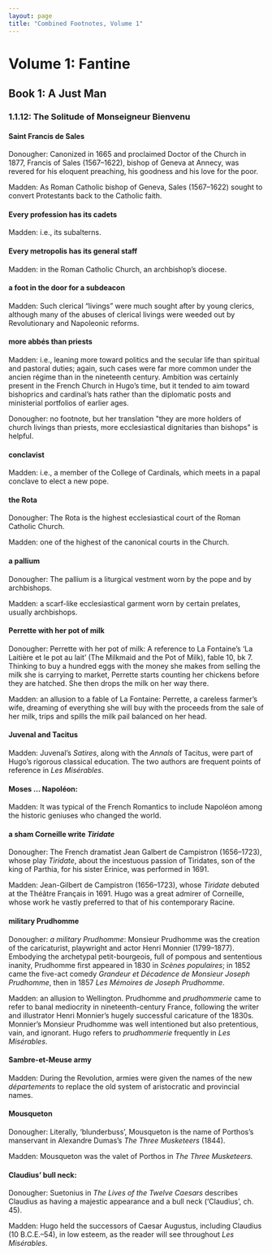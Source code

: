 ```yaml
---
layout: page
title: "Combined Footnotes, Volume 1"
---
```

# Volume 1: Fantine
## Book 1: A Just Man
### 1.1.12: The Solitude of Monseigneur Bienvenu

#### Saint Francis de Sales
Donougher: Canonized in 1665 and proclaimed Doctor of the Church in 1877, Francis of Sales (1567–1622), bishop of Geneva at Annecy, was revered for his eloquent preaching, his goodness and his love for the poor.

Madden: As Roman Catholic bishop of Geneva, Sales (1567–1622) sought to convert Protestants back to the Catholic faith.

#### Every profession has its cadets
Madden: i.e., its subalterns.

#### Every metropolis has its general staff
Madden: in the Roman Catholic Church, an archbishop’s diocese.

#### a foot in the door for a subdeacon
Madden: Such clerical “livings” were much sought after by young clerics, although many of the abuses of clerical livings were weeded out by Revolutionary and Napoleonic reforms.

#### more abbés than priests
Madden: i.e., leaning more toward politics and the secular life than spiritual and pastoral duties; again, such cases were far more common under the ancien régime than in the nineteenth century. Ambition was certainly present in the French Church in Hugo’s time, but it tended to aim toward bishoprics and cardinal’s hats rather than the diplomatic posts and ministerial portfolios of earlier ages.

Donougher: no footnote, but her translation "they are more holders of church livings than priests, more ecclesiastical dignitaries than bishops" is helpful.

#### conclavist
Madden: i.e., a member of the College of Cardinals, which meets in a papal conclave to elect a new pope.

#### the Rota
Donougher: The Rota is the highest ecclesiastical court of the Roman Catholic Church.

Madden: one of the highest of the canonical courts in the Church.

#### a pallium
Donougher: The pallium is a liturgical vestment worn by the pope and by archbishops.

Madden: a scarf-like ecclesiastical garment worn by certain prelates, usually archbishops.

#### Perrette with her pot of milk
Donougher: Perrette with her pot of milk: A reference to La Fontaine’s ‘La Laitière et le pot au lait’ (The Milkmaid and the Pot of Milk), fable 10, bk 7. Thinking to buy a hundred eggs with the money she makes from selling the milk she is carrying to market, Perrette starts counting her chickens before they are hatched. She then drops the milk on her way there.

Madden: an allusion to a fable of La Fontaine: Perrette, a careless farmer’s wife, dreaming of everything she will buy with the proceeds from the sale of her milk, trips and spills the milk pail balanced on her head.

#### Juvenal and Tacitus
Madden: Juvenal’s *Satires*, along with the *Annals* of Tacitus, were part of Hugo’s rigorous classical education. The two authors are frequent points of reference in *Les Misérables*.

#### Moses … Napoléon:
Madden: It was typical of the French Romantics to include Napoléon among the historic geniuses who changed the world.

#### a sham Corneille write *Tiridate*
Donougher: The French dramatist Jean Galbert de Campistron (1656–1723), whose play *Tiridate*, about the incestuous passion of Tiridates, son of the king of Parthia, for his sister Erinice, was performed in 1691.

Madden: Jean-Gilbert de Campistron (1656–1723), whose *Tiridate* debuted at the Théâtre Français in 1691. Hugo was a great admirer of Corneille, whose work he vastly preferred to that of his contemporary Racine.

#### military Prudhomme
Donougher: _a military Prudhomme_: Monsieur Prudhomme was the creation of the caricaturist, playwright and actor Henri Monnier (1799–1877). Embodying the archetypal petit-bourgeois, full of pompous and sententious inanity, Prudhomme first appeared in 1830 in _Scènes populaires_; in 1852 came the five-act comedy _Grandeur et Décadence de Monsieur Joseph Prudhomme_, then in 1857 _Les Mémoires de Joseph Prudhomme_.

Madden: an allusion to Wellington. Prudhomme and *prudhommerie* came to refer to banal mediocrity in nineteenth-century France, following the writer and illustrator Henri Monnier’s hugely successful caricature of the 1830s. Monnier’s Monsieur Prudhomme was well intentioned but also pretentious, vain, and ignorant. Hugo refers to *prudhommerie* frequently in *Les Misérables*.

#### Sambre-et-Meuse army
Madden: During the Revolution, armies were given the names of the new *départements* to replace the old system of aristocratic and provincial names.

#### Mousqueton
Donougher: Literally, ‘blunderbuss’, Mousqueton is the name of Porthos’s manservant in Alexandre Dumas’s _The Three Musketeers_ (1844).

Madden: Mousqueton was the valet of Porthos in *The Three Musketeers.*

#### Claudius’ bull neck:
Donougher: Suetonius in _The Lives of the Twelve Caesars_ describes Claudius as having a majestic appearance and a bull neck (‘Claudius’, ch. 45).

Madden: Hugo held the successors of Caesar Augustus, including Claudius (10 B.C.E.–54), in low esteem, as the reader will see throughout *Les Misérables*.
